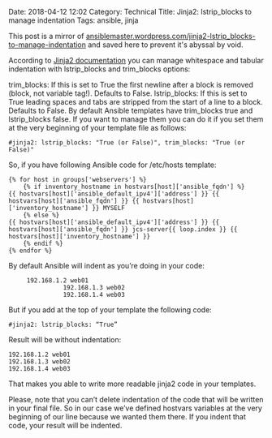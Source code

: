 Date: 2018-04-12 12:02
Category: Technical
Title: Jinja2: lstrip_blocks to manage indentation
Tags: ansible, jinja

This post is a mirror of [ansiblemaster.wordpress.com/jinja2-lstrip_blocks-to-manage-indentation](https://ansiblemaster.wordpress.com/2016/07/29/jinja2-lstrip_blocks-to-manage-indentation/) and saved here to prevent it's abyssal by void.

According to [Jinja2 documentation](http://jinja.pocoo.org/docs/dev/templates/#whitespace-control) you can manage whitespace and tabular indentation with lstrip_blocks and trim_blocks options:

trim_blocks: If this is set to True the first newline after a block is removed (block, not variable tag!). Defaults to False.
lstrip_blocks: If this is set to True leading spaces and tabs are stripped from the start of a line to a block. Defaults to False.
By default Ansible templates have trim_blocks true and lstrip_blocks false. If you want to manage them you can do it if you set them at the very beginning of your template file as follows:

```
#jinja2: lstrip_blocks: "True (or False)", trim_blocks: "True (or False)"
```

So, if you have following Ansible code for /etc/hosts template:

```
{% for host in groups['webservers'] %}
    {% if inventory_hostname in hostvars[host]['ansible_fqdn'] %}
{{ hostvars[host]['ansible_default_ipv4']['address'] }} {{ hostvars[host]['ansible_fqdn'] }} {{ hostvars[host]['inventory_hostname'] }} MYSELF
    {% else %}
{{ hostvars[host]['ansible_default_ipv4']['address'] }} {{ hostvars[host]['ansible_fqdn'] }} jcs-server{{ loop.index }} {{ hostvars[host]['inventory_hostname'] }}
    {% endif %}
{% endfor %}
```

By default Ansible will indent as you’re doing in your code:

```
     192.168.1.2 web01
               192.168.1.3 web02
               192.168.1.4 web03
```

But if you add at the top of your template the following code:

```
#jinja2: lstrip_blocks: “True”
```

Result will be without indentation:

```
192.168.1.2 web01
192.168.1.3 web02
192.168.1.4 web03
```

That makes you able to write more readable jinja2 code in your templates.

Please, note that you can’t delete indentation of the code that will be written in your final file. So in our case we’ve defined hostvars variables at the very beginning of our line because we wanted them there. If you indent that code, your result will be indented.
